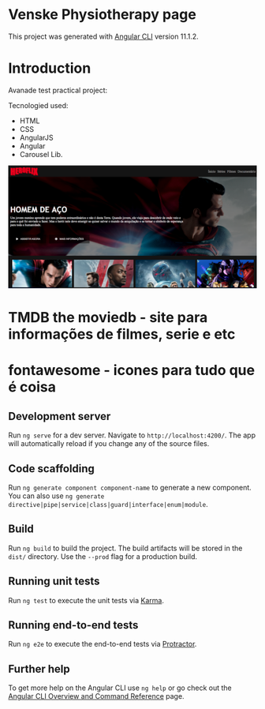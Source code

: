 # Venske Physiotherapy page

This project was generated with [Angular CLI](https://github.com/angular/angular-cli) version 11.1.2.

# Introduction

Avanade test practical project:

Tecnologied used:
<ul>
<li>HTML</li>
<li>CSS</li>
<li>AngularJS</li>
<li>Angular</li>
<li>Carousel Lib.</li>
</ul>


![image](/src/assets/image/printReadme.png)

# TMDB the moviedb - site para informações de filmes, serie e etc

# fontawesome - icones para tudo que é coisa

## Development server

Run `ng serve` for a dev server. Navigate to `http://localhost:4200/`. The app will automatically reload if you change any of the source files.

## Code scaffolding

Run `ng generate component component-name` to generate a new component. You can also use `ng generate directive|pipe|service|class|guard|interface|enum|module`.

## Build

Run `ng build` to build the project. The build artifacts will be stored in the `dist/` directory. Use the `--prod` flag for a production build.

## Running unit tests

Run `ng test` to execute the unit tests via [Karma](https://karma-runner.github.io).

## Running end-to-end tests

Run `ng e2e` to execute the end-to-end tests via [Protractor](http://www.protractortest.org/).

## Further help

To get more help on the Angular CLI use `ng help` or go check out the [Angular CLI Overview and Command Reference](https://angular.io/cli) page.
